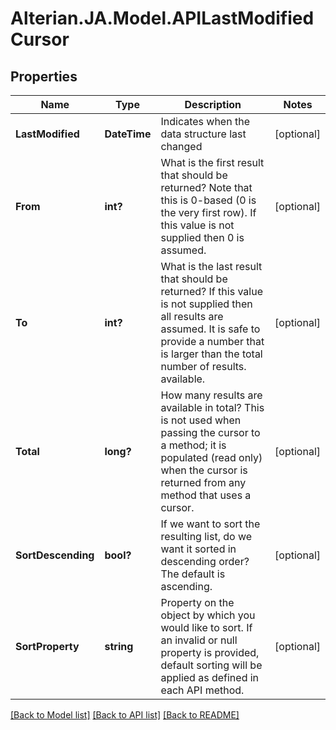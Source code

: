 # Alterian.JA.Model.APILastModifiedCursor

## Properties

Name | Type | Description | Notes
------------ | ------------- | ------------- | -------------
**LastModified** | **DateTime** | Indicates when the data structure last changed | [optional] 
**From** | **int?** | What is the first result that should be returned? Note that this is 0-based (0 is the very first row). If this value is not supplied then 0 is assumed. | [optional] 
**To** | **int?** | What is the last result that should be returned? If this value is not supplied then all results are assumed. It is safe to provide a number that is larger than the total number of results.             available. | [optional] 
**Total** | **long?** | How many results are available in total? This is not used when passing the cursor to a method; it is populated (read only) when the cursor is returned from any method that uses a cursor. | [optional] 
**SortDescending** | **bool?** | If we want to sort the resulting list, do we want it sorted in descending order?  The default is ascending. | [optional] 
**SortProperty** | **string** | Property on the object by which you would like to sort.  If an invalid or null property is provided, default sorting will be applied as defined in each API method. | [optional] 

[[Back to Model list]](../README.md#documentation-for-models) [[Back to API list]](../README.md#documentation-for-api-endpoints) [[Back to README]](../README.md)

